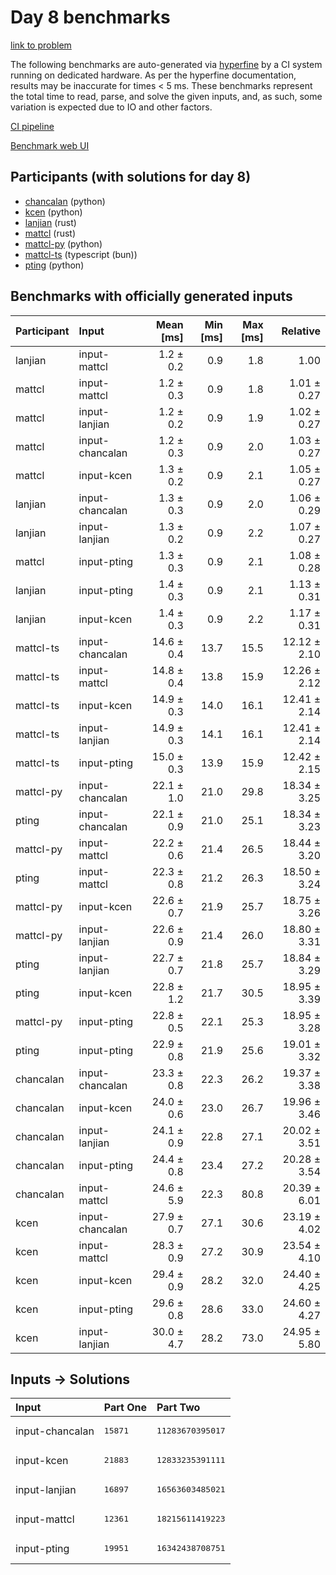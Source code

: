 # Day 8 benchmarks

[link to problem](https://adventofcode.com/2023/day/8)

The following benchmarks are auto-generated via
[hyperfine](https://github.com/sharkdp/hyperfine) by a CI system running on
dedicated hardware. As per the hyperfine documentation, results may be
inaccurate for times < 5 ms. These benchmarks represent the total time to read,
parse, and solve the given inputs, and, as such, some variation is expected due
to IO and other factors.

[CI pipeline](http://ci.papercode.net:8080/teams/main/pipelines/aoc2023)

[Benchmark web UI](https://aoc.ancalagon.black)


## Participants (with solutions for day 8)

- [chancalan](https://github.com/chancalan/aoc2023) (python)
- [kcen](https://github.com/kcen/aoc2023) (python)
- [lanjian](https://github.com/lanjian/aoc-2023) (rust)
- [mattcl](https://github.com/mattcl/aoc2023) (rust)
- [mattcl-py](https://github.com/mattcl/aoc2023-py) (python)
- [mattcl-ts](https://github.com/mattcl/aoc2023-js) (typescript (bun))
- [pting](https://github.com/pting/aoc2023) (python)


## Benchmarks with officially generated inputs

| Participant | Input | Mean [ms] | Min [ms] | Max [ms] | Relative |
|:---|:---|---:|---:|---:|---:|
| lanjian | input-mattcl | 1.2 ± 0.2 | 0.9 | 1.8 | 1.00 |
| mattcl | input-mattcl | 1.2 ± 0.3 | 0.9 | 1.8 | 1.01 ± 0.27 |
| mattcl | input-lanjian | 1.2 ± 0.2 | 0.9 | 1.9 | 1.02 ± 0.27 |
| mattcl | input-chancalan | 1.2 ± 0.3 | 0.9 | 2.0 | 1.03 ± 0.27 |
| mattcl | input-kcen | 1.3 ± 0.2 | 0.9 | 2.1 | 1.05 ± 0.27 |
| lanjian | input-chancalan | 1.3 ± 0.3 | 0.9 | 2.0 | 1.06 ± 0.29 |
| lanjian | input-lanjian | 1.3 ± 0.2 | 0.9 | 2.2 | 1.07 ± 0.27 |
| mattcl | input-pting | 1.3 ± 0.3 | 0.9 | 2.1 | 1.08 ± 0.28 |
| lanjian | input-pting | 1.4 ± 0.3 | 0.9 | 2.1 | 1.13 ± 0.31 |
| lanjian | input-kcen | 1.4 ± 0.3 | 0.9 | 2.2 | 1.17 ± 0.31 |
| mattcl-ts | input-chancalan | 14.6 ± 0.4 | 13.7 | 15.5 | 12.12 ± 2.10 |
| mattcl-ts | input-mattcl | 14.8 ± 0.4 | 13.8 | 15.9 | 12.26 ± 2.12 |
| mattcl-ts | input-kcen | 14.9 ± 0.3 | 14.0 | 16.1 | 12.41 ± 2.14 |
| mattcl-ts | input-lanjian | 14.9 ± 0.3 | 14.1 | 16.1 | 12.41 ± 2.14 |
| mattcl-ts | input-pting | 15.0 ± 0.3 | 13.9 | 15.9 | 12.42 ± 2.15 |
| mattcl-py | input-chancalan | 22.1 ± 1.0 | 21.0 | 29.8 | 18.34 ± 3.25 |
| pting | input-chancalan | 22.1 ± 0.9 | 21.0 | 25.1 | 18.34 ± 3.23 |
| mattcl-py | input-mattcl | 22.2 ± 0.6 | 21.4 | 26.5 | 18.44 ± 3.20 |
| pting | input-mattcl | 22.3 ± 0.8 | 21.2 | 26.3 | 18.50 ± 3.24 |
| mattcl-py | input-kcen | 22.6 ± 0.7 | 21.9 | 25.7 | 18.75 ± 3.26 |
| mattcl-py | input-lanjian | 22.6 ± 0.9 | 21.4 | 26.0 | 18.80 ± 3.31 |
| pting | input-lanjian | 22.7 ± 0.7 | 21.8 | 25.7 | 18.84 ± 3.29 |
| pting | input-kcen | 22.8 ± 1.2 | 21.7 | 30.5 | 18.95 ± 3.39 |
| mattcl-py | input-pting | 22.8 ± 0.5 | 22.1 | 25.3 | 18.95 ± 3.28 |
| pting | input-pting | 22.9 ± 0.8 | 21.9 | 25.6 | 19.01 ± 3.32 |
| chancalan | input-chancalan | 23.3 ± 0.8 | 22.3 | 26.2 | 19.37 ± 3.38 |
| chancalan | input-kcen | 24.0 ± 0.6 | 23.0 | 26.7 | 19.96 ± 3.46 |
| chancalan | input-lanjian | 24.1 ± 0.9 | 22.8 | 27.1 | 20.02 ± 3.51 |
| chancalan | input-pting | 24.4 ± 0.8 | 23.4 | 27.2 | 20.28 ± 3.54 |
| chancalan | input-mattcl | 24.6 ± 5.9 | 22.3 | 80.8 | 20.39 ± 6.01 |
| kcen | input-chancalan | 27.9 ± 0.7 | 27.1 | 30.6 | 23.19 ± 4.02 |
| kcen | input-mattcl | 28.3 ± 0.9 | 27.2 | 30.9 | 23.54 ± 4.10 |
| kcen | input-kcen | 29.4 ± 0.9 | 28.2 | 32.0 | 24.40 ± 4.25 |
| kcen | input-pting | 29.6 ± 0.8 | 28.6 | 33.0 | 24.60 ± 4.27 |
| kcen | input-lanjian | 30.0 ± 4.7 | 28.2 | 73.0 | 24.95 ± 5.80 |


## Inputs -> Solutions

| Input | Part One | Part Two |
|:---|:---|:---|
|input-chancalan|<pre>15871</pre>|<pre>11283670395017</pre>|
|input-kcen|<pre>21883</pre>|<pre>12833235391111</pre>|
|input-lanjian|<pre>16897</pre>|<pre>16563603485021</pre>|
|input-mattcl|<pre>12361</pre>|<pre>18215611419223</pre>|
|input-pting|<pre>19951</pre>|<pre>16342438708751</pre>|
